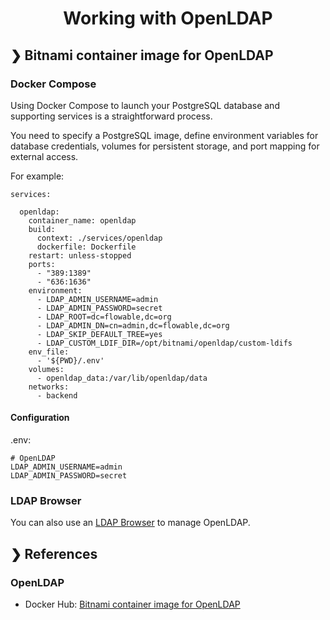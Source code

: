 <h1 align="center">Working with OpenLDAP</h1>

## ❯ Bitnami container image for OpenLDAP

### Docker Compose

Using Docker Compose to launch your PostgreSQL database and supporting services is a straightforward process.

You need to specify a PostgreSQL image, define environment variables for database credentials, volumes for persistent 
storage, and port mapping for external access.

For example:

```
services:

  openldap:
    container_name: openldap
    build:
      context: ./services/openldap
      dockerfile: Dockerfile
    restart: unless-stopped
    ports:
      - "389:1389"
      - "636:1636"
    environment:
      - LDAP_ADMIN_USERNAME=admin
      - LDAP_ADMIN_PASSWORD=secret
      - LDAP_ROOT=dc=flowable,dc=org
      - LDAP_ADMIN_DN=cn=admin,dc=flowable,dc=org
      - LDAP_SKIP_DEFAULT_TREE=yes
      - LDAP_CUSTOM_LDIF_DIR=/opt/bitnami/openldap/custom-ldifs
    env_file:
      - '${PWD}/.env'
    volumes:
      - openldap_data:/var/lib/openldap/data
    networks:
      - backend
```

#### Configuration

.env:

```
# OpenLDAP
LDAP_ADMIN_USERNAME=admin
LDAP_ADMIN_PASSWORD=secret
```

### LDAP Browser

You can also use an [LDAP Browser](https://directory.apache.org/studio/) to manage OpenLDAP.



## ❯ References

### OpenLDAP

* Docker Hub: [Bitnami container image for OpenLDAP](https://hub.docker.com/r/bitnami/openldap)

